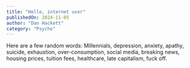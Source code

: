 ```yaml
---
title: "Hello, internet user"
publishedOn: 2024-11-05
author: "Dan Hackett"
category: "Psycho"
---
```


Here are a few random words: Millennials, depression, anxiety, apathy, suicide, exhaustion, over-consumption, social media, breaking news, housing prices, tuition fees, healthcare, late capitalism, fuck off.
